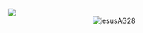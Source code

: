 <div align="center">
	<br>
		<img src="good-times.svg">
	<br>
</div>
<a href="#jesusAG28-title">
  <img src="https://github-readme-stats.vercel.app/api?username=jesusAG28&show_icons=true&count_private=true&include_all_commits=true" alt="jesusAG28" align="right" />
</a>